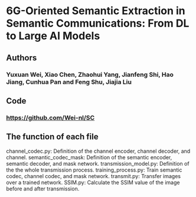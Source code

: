 # 6G-Oriented Semantic Extraction in Semantic Communications: From DL to Large AI Models
## Authors
### Yuxuan Wei, Xiao Chen, Zhaohui Yang, Jianfeng Shi, Hao Jiang, Cunhua Pan and Feng Shu, Jiajia Liu
## Code
### https://github.com/Wei-nl/SC

## The function of each file

channel_codec.py: Definition of the channel encoder, channel decoder, and channel.
semantic_codec_mask: Definition of the semantic encoder, semantic decoder, and mask network.
transmission_model.py: Definition of the the whole transmission process.
training_process.py: Train semantic codec, channel codec, and mask network.
transmit.py: Transfer images over a trained network.
SSIM.py: Calculate the SSIM value of the image before and after transmission.
